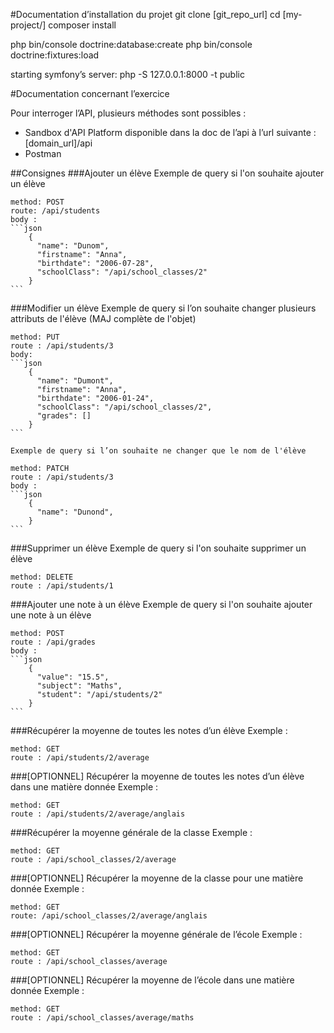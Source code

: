 #Documentation d’installation du projet
 git clone [git_repo_url]
 cd [my-project/]
 composer install

php bin/console doctrine:database:create
php bin/console doctrine:fixtures:load

starting symfony’s server:  php -S 127.0.0.1:8000 -t public



#Documentation concernant l’exercice

Pour interroger l’API, plusieurs méthodes sont possibles :
* Sandbox d'API Platform disponible dans la doc de l’api à l’url suivante : [domain_url]/api
* Postman

##Consignes
###Ajouter un élève
    Exemple de query si l'on souhaite ajouter un élève

    method: POST
    route: /api/students
    body :
    ```json
        {
          "name": "Dunom",
          "firstname": "Anna",
          "birthdate": "2006-07-28",
          "schoolClass": "/api/school_classes/2"
        }
    ```

###Modifier un élève
    Exemple de query si l’on souhaite changer plusieurs attributs
    de l'élève (MAJ complète de l'objet)

    method: PUT
    route : /api/students/3
    body:
    ```json
        {
          "name": "Dumont",
          "firstname": "Anna",
          "birthdate": "2006-01-24",
          "schoolClass": "/api/school_classes/2",
          "grades": []
        }
    ```

    Exemple de query si l’on souhaite ne changer que le nom de l'élève

    method: PATCH
    route : /api/students/3
    body :
    ```json
        {
          "name": "Dunond",
        }
    ```

###Supprimer un élève
    Exemple de query si l'on souhaite supprimer un élève

    method: DELETE
    route : /api/students/1

###Ajouter une note à un élève
    Exemple de query si l'on souhaite ajouter une note à un élève

    method: POST
    route : /api/grades
    body :
    ```json
        {
          "value": "15.5",
          "subject": "Maths",
          "student": "/api/students/2"
        }
    ```

###Récupérer la moyenne de toutes les notes d’un élève
    Exemple :

    method: GET
    route : /api/students/2/average

###[OPTIONNEL] Récupérer la moyenne de toutes les notes d’un élève dans une matière donnée
    Exemple :

    method: GET
    route : /api/students/2/average/anglais

###Récupérer la moyenne générale de la classe
    Exemple :

    method: GET
    route : /api/school_classes/2/average

###[OPTIONNEL] Récupérer la moyenne de la classe pour une matière donnée
    Exemple :

    method: GET
    route: /api/school_classes/2/average/anglais

###[OPTIONNEL] Récupérer la moyenne générale de l’école
    Exemple :

    method: GET
    route : /api/school_classes/average

###[OPTIONNEL] Récupérer la moyenne de l’école dans une matière donnée
    Exemple :

    method: GET
    route : /api/school_classes/average/maths
